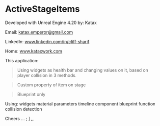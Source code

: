 # ActiveStageItems
Developed with Unreal Engine 4.20 
by: Katax 

Email: katax.emperor@gmail.com 


LinkedIn: www.linkedin.com/in/cliff-sharif


Home: www.kataxwork.com





This application:



> Using widgets as health bar and changing values on it, based on player collision in 3 methods.


> Custom property of item on stage


> Blueprint only




Using:
widgets
material parameters
timeline component
blueprint function
collision detection


Cheers … ; ] ,, 
